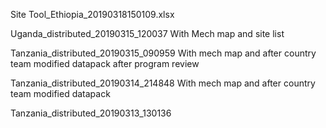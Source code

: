 Site Tool_Ethiopia_20190318150109.xlsx

Uganda_distributed_20190315_120037
  With Mech map and site list

Tanzania_distributed_20190315_090959
  With mech map and after country team modified datapack after program review

Tanzania_distributed_20190314_214848
  With mech map and after country team modified datapack 

Tanzania_distributed_20190313_130136